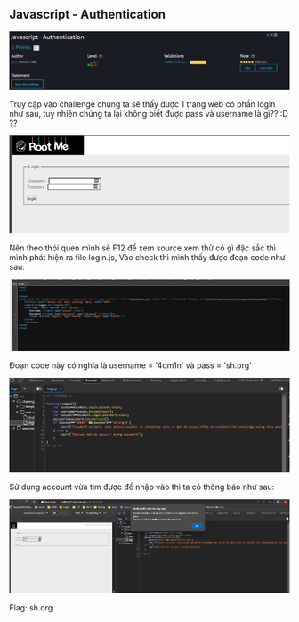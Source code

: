 ##  Javascript - Authentication

![img](https://github.com/datnlq/R0OtM3/blob/main/Web/Javascript%20-%20Authentication/Java_Authen.png?raw=true)


Truy cập vào challenge chúng ta sẽ thấy được 1 trang web có phần login như sau, tuy nhiên chúng ta lại không biết được pass và username là gì?? :D ?? 

![img](https://github.com/datnlq/R0OtM3/blob/main/Web/Javascript%20-%20Authentication/Java_Authen_login.png?raw=true)

Nên theo thói quen mình sẽ F12 để xem source xem thử có gì đặc sắc thì mình phát hiện ra file login.js, Vào check thì mình thấy được đoạn code như sau:

![img](https://github.com/datnlq/R0OtM3/blob/main/Web/Javascript%20-%20Authentication/Java_Authen_login2.png?raw=true)

Đoạn code này có nghĩa là username = '4dm1n' và pass = 'sh.org'

![img](https://github.com/datnlq/R0OtM3/blob/main/Web/Javascript%20-%20Authentication/Java_Authen_login_filejs.png?raw=true)

Sử dụng account vừa tìm được để nhập vào thì ta có thông báo như sau: 

![img](https://github.com/datnlq/R0OtM3/blob/main/Web/Javascript%20-%20Authentication/Java_Authen_login2_solve.png?raw=true)

Flag: sh.org
